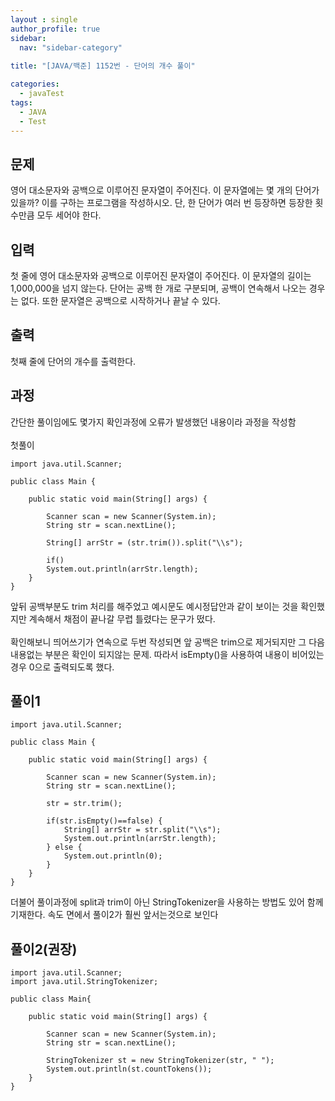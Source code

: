 ```yaml
---
layout : single
author_profile: true
sidebar: 
  nav: "sidebar-category"
  
title: "[JAVA/백준] 1152번 - 단어의 개수 풀이"

categories:
  - javaTest
tags:
  - JAVA
  - Test
---
```


## 문제

영어 대소문자와 공백으로 이루어진 문자열이 주어진다. 이 문자열에는 몇 개의 단어가 있을까? 이를 구하는 프로그램을 작성하시오. 단, 한 단어가 여러 번 등장하면 등장한 횟수만큼 모두 세어야 한다.

## 입력

첫 줄에 영어 대소문자와 공백으로 이루어진 문자열이 주어진다. 이 문자열의 길이는 1,000,000을 넘지 않는다. 단어는 공백 한 개로 구분되며, 공백이 연속해서 나오는 경우는 없다. 또한 문자열은 공백으로 시작하거나 끝날 수 있다.

## 출력

첫째 줄에 단어의 개수를 출력한다.

## 과정
간단한 풀이임에도 몇가지 확인과정에 오류가 발생했던 내용이라 과정을 작성함<br><br>첫풀이
~~~
import java.util.Scanner;

public class Main {

	public static void main(String[] args) {
		
		Scanner scan = new Scanner(System.in);
		String str = scan.nextLine();
		
		String[] arrStr = (str.trim()).split("\\s");
		
		if()
		System.out.println(arrStr.length);
	}
}
~~~
앞뒤 공백부분도 trim 처리를 해주었고 예시문도 예시정답안과 같이 보이는 것을 확인했지만 계속해서 채점이 끝나갈 무렵 틀렸다는 문구가 떴다.<br><br>확인해보니 띄어쓰기가 연속으로 두번 작성되면 앞 공백은 trim으로 제거되지만 그 다음 내용없는 부분은 확인이 되지않는 문제. 따라서  isEmpty()을 사용하여 내용이 비어있는 경우 0으로 출력되도록 했다.

## 풀이1
~~~
import java.util.Scanner;

public class Main {

	public static void main(String[] args) {
		
		Scanner scan = new Scanner(System.in);
		String str = scan.nextLine();
		
		str = str.trim();
		
		if(str.isEmpty()==false) {
			String[] arrStr = str.split("\\s");
			System.out.println(arrStr.length);
		} else {
			System.out.println(0);
		}
	}
}
~~~
더불어 풀이과정에 split과 trim이 아닌 StringTokenizer을 사용하는 방법도 있어 함께 기재한다. 속도 면에서 풀이2가 훨씬 앞서는것으로 보인다

## 풀이2(권장)
~~~
import java.util.Scanner;
import java.util.StringTokenizer;

public class Main{

	public static void main(String[] args) {
				
		Scanner scan = new Scanner(System.in);
		String str = scan.nextLine();
		
		StringTokenizer st = new StringTokenizer(str, " ");
		System.out.println(st.countTokens());
	}
}
~~~
